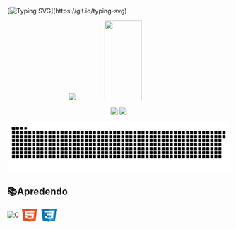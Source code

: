 [![Typing SVG](https://readme-typing-svg.demolab.com?font=Lexend+Giga&pause=3000&color=58A6FF&size=35&center=true&vCenter=true&width=1000&background=0D111700&lines=Olá+Mundo,+Meu+nome+é+Maicon!)](https://git.io/typing-svg)

<div align="center">
 <a>
   <img height="170em" src="https://github-readme-stats.vercel.app/api?username=maiconroch06&show_icons=true&hide_border=true&theme=github_dark"/>
   <!-- Grafico de rosca das linguagens <img height="180em" src="https://github-readme-stats.vercel.app/api/top-langs/?username=maiconroch06&layout=donut&theme=github_dark" /> -->
   <img width="41%" height="180px" src="https://github-readme-stats.vercel.app/api/top-langs/?username=maiconroch06&layout=compact&hide_border=true&theme=github_dark"/>
 </a>
  
  <!-- Intagram não organizado
  <a href="https://www.instagram.com/inserir_nome_do_perfil/" target="_blank"><img src="https://img.shields.io/badge/-Instagram-%23E4405F?style=for-the-badge&logo=instagram&logoColor=white" target="_blank"></a> -->
  <a href = "mailto:maiconpablo588@gmail.com"><img src="https://img.shields.io/badge/-Gmail-%23333?style=for-the-badge&logo=gmail&logoColor=white" target="_blank"></a>
  <a href="https://www.linkedin.com/in/maicon-rocha-93b562301/" target="_blank"><img src="https://img.shields.io/badge/-LinkedIn-%230077B5?style=for-the-badge&logo=linkedin&logoColor=white" target="_blank"></a>

 <picture>
   <source media="(prefers-color-scheme: dark)" srcset="https://raw.githubusercontent.com/maiconroch06/maiconroch06/output/github-contribution-grid-snake-dark.svg">
   <source media="(prefers-color-scheme: light)" srcset="https://raw.githubusercontent.com/maiconroch06/maiconroch06/output/github-contribution-grid-snake.svg">
   <img alt="github contribution grid snake animation" src="https://raw.githubusercontent.com/maiconroch06/maiconroch06/output/github-contribution-grid-snake.svg">
 </picture>
</div>

## 📚Apredendo
<div>
 <img align="center" alt="C" height="30" width="40" src="https://cdn.jsdelivr.net/gh/devicons/devicon/icons/c/c-original.svg" /> 
 <img align="center" alt="HTML" height="30" width="40" src="https://raw.githubusercontent.com/devicons/devicon/master/icons/html5/html5-original.svg">
 <img align="center" alt="CSS" height="30" width="40" src="https://raw.githubusercontent.com/devicons/devicon/master/icons/css3/css3-original.svg">
</div>
